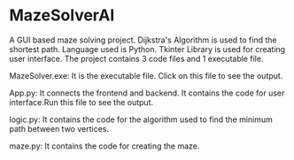 # MazeSolverAI
A GUI based maze solving project.
Dijkstra's Algorithm is used to find the shortest path.
Language used is Python.
Tkinter Library is used for creating user interface.
The project contains 3 code files and 1 executable file.

MazeSolver.exe: It is the executable file. Click on this file to see the output.

App.py: It connects the frontend and backend. It contains the code for user interface.Run this file to see the output.

logic.py: It contains the code for the algorithm used to find the minimum path between two vertices.

maze.py: It contains the code for creating the maze.

